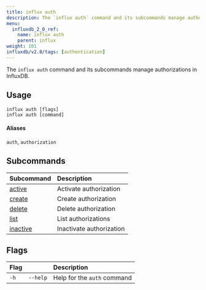```yaml
---
title: influx auth
description: The `influx auth` command and its subcommands manage authorizations in InfluxDB.
menu:
  influxdb_2_0_ref:
    name: influx auth
    parent: influx
weight: 101
influxdb/v2.0/tags: [authentication]
---
```


The `influx auth` command and its subcommands manage authorizations in InfluxDB.

## Usage
```
influx auth [flags]
influx auth [command]
```

#### Aliases
`auth`, `authorization`

## Subcommands
| Subcommand                                           | Description              |
|:----------                                           |:-----------              |
| [active](/influxdb/v2.0/reference/cli/influx/auth/active)     | Activate authorization   |
| [create](/influxdb/v2.0/reference/cli/influx/auth/create)     | Create authorization     |
| [delete](/influxdb/v2.0/reference/cli/influx/auth/delete)     | Delete authorization     |
| [list](/influxdb/v2.0/reference/cli/influx/auth/list)         | List authorizations      |
| [inactive](/influxdb/v2.0/reference/cli/influx/auth/inactive) | Inactivate authorization |

## Flags
| Flag |          | Description                 |
|:---- |:---      |:-----------                 |
| `-h` | `--help` | Help for the `auth` command |
